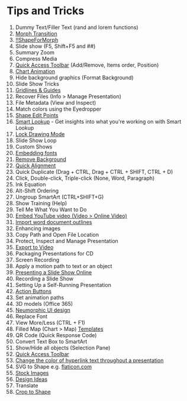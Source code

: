 # Tips and Tricks

1. Dummy Text/Filler Text (rand and lorem functions)
1. [Morph Transition](https://support.microsoft.com/en-us/office/use-the-morph-transition-in-powerpoint-8dd1c7b2-b935-44f5-a74c-741d8d9244ea)
1. [!!ShapeForMorph](https://support.microsoft.com/en-us/office/morph-transition-tips-and-tricks-bc7f48ff-f152-4ee8-9081-d3121788024f)
1. Slide show (F5, Shift+F5 and ##)
1. Summary Zoom
1. Compress Media
1. [Quick Access Toolbar](https://support.microsoft.com/en-us/topic/customize-the-quick-access-toolbar-43fff1c9-ebc4-4963-bdbd-c2b6b0739e52) (Add/Remove, Items order, Position)
1. [Chart Animation](https://support.microsoft.com/en-us/office/video-animate-charts-and-smartart-0d713521-23c2-46aa-9824-2811297baad7)
1. Hide background graphics (Format Background)
1. Slide Show Tricks
1. [Gridlines & Guides](https://support.microsoft.com/en-us/topic/work-with-gridlines-and-use-snap-to-grid-in-powerpoint-84ed7394-5b37-4326-b13d-60fbc845e096)
1. Recover Files (Info > Manage Presentation)
1. File Metadata (View and Inspect)
1. Match colors using the Eyedropper
1. [Shape Edit Points](https://support.microsoft.com/en-us/office/draw-or-edit-a-freeform-shape-44d7bb9d-c05c-4e1c-a486-e35fc322299b)
1. [Smart Lookup](https://support.microsoft.com/en-us/topic/get-insights-into-what-you-re-working-on-with-smart-lookup-debf2083-5ac0-4739-8667-ae2467bec044) - Get insights into what you're working on with Smart Lookup
1. [Lock Drawing Mode](https://support.microsoft.com/en-us/office/draw-or-delete-a-line-or-connector-f304ef73-9514-450b-9bb9-28c6057020f2)
1. Slide Show Loop
1. Custom Shows
1. [Embedding fonts](https://support.microsoft.com/en-us/office/embed-fonts-in-documents-or-presentations-cb3982aa-ea76-4323-b008-86670f222dbc)
1. [Remove Background](https://support.microsoft.com/en-us/topic/remove-the-background-of-a-picture-c0819a62-6844-4190-8d67-6fb1713a12bf)
1. [Quick Alignment](https://support.microsoft.com/en-us/office/align-and-arrange-objects-on-a-slide-5f961535-a2ae-4914-a24a-94c669903ae3)
1. Quick Duplicate (Drag + CTRL, Drag + CTRL + SHIFT, CTRL + D)
1. Click, Double-click, Triple-click (None, Word, Paragraph)
1. Ink Equation
1. Alt-Shift Ordering
1. Ungroup SmartArt (CTRL+SHIFT+G)
1. Show Training (Help)
1. Tell Me What You Want to Do
1. [Embed YouTube video (Video > Online Video)](https://support.microsoft.com/en-us/office/insert-a-video-from-youtube-or-another-site-8340ec69-4cee-4fe1-ab96-4849154bc6db)
1. [Import word document outlines](https://support.microsoft.com/en-us/office/create-a-powerpoint-presentation-from-an-outline-f6294909-04e9-4020-b9a8-4587b112692c)
1. Enhancing images
1. Copy Path and Open File Location
1. Protect, Inspect and Manage Presentation
1. [Export to Video](https://support.microsoft.com/en-us/office/save-a-presentation-as-a-video%E2%80%8B-in-powerpoint-ba919059-523d-40a8-b99c-08d18996c09d)
1. Packaging Presentations for CD
1. Screen Recording
1. Apply a motion path to text or an object
1. [Presenting a Slide Show Online](https://support.microsoft.com/en-us/office/broadcast-your-powerpoint-presentation-online-to-a-remote-audience-25330108-518e-44be-a281-e3d85f784fee)
1. Recording a Slide Show
1. Setting Up a Self-Running Presentation
1. [Action Buttons](https://support.microsoft.com/en-us/office/add-commands-to-your-presentation-with-action-buttons-7db2c0f8-5424-4780-93cb-8ac2b6b5f6ce)
1. Set animation paths
1. 3D models (Office 365)
1. [Neumorphic UI design](https://www.youtube.com/watch?v=rmDgBy7bjiU)
1. Replace Font
1. View More/Less (CTRL + F1)
1. Filled Map (Chart > Map) [Templates](https://templates.office.com/en-US/maps)
1. QR Code (Quick Response Code)
1. Convert Text Box to SmartArt
1. Show/Hide all objects (Selection Pane)
1. [Quick Access Toolbar](https://support.microsoft.com/en-us/topic/customize-the-quick-access-toolbar-43fff1c9-ebc4-4963-bdbd-c2b6b0739e52)
1. [Change the color of hyperlink text throughout a presentation](https://support.microsoft.com/en-us/office/change-the-color-of-hyperlink-text-throughout-a-presentation-77c55b2d-3b2e-4ec4-924c-3165972e1bfa)
1. SVG to Shape e.g. [flaticon.com](https://www.flaticon.com)
1. [Stock Images](https://support.microsoft.com/en-us/office/insert-images-icons-and-more-in-microsoft-365-c7b78cdf-2503-4993-8664-851085c30fce)
1. [Design Ideas](https://support.microsoft.com/en-us/office/create-professional-slide-layouts-with-powerpoint-designer-53c77d7b-dc40-45c2-b684-81415eac0617)
1. Translate
1. [Crop to Shape](https://support.microsoft.com/en-us/office/video-crop-a-picture-to-fit-a-shape-d9ed38c2-1006-4245-9eec-9dd4f722986d)
